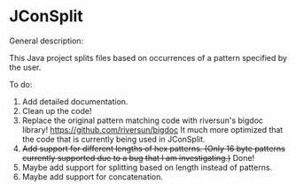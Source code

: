 # JConSplit

General description:

This Java project splits files based on occurrences of a pattern specified by the user.

To do:
1. Add detailed documentation.
2. Clean up the code!
3. Replace the original pattern matching code with riversun's bigdoc library! https://github.com/riversun/bigdoc It much more optimized that the code that is currently being used in JConSplit.
4. ~~Add support for different lengths of hex patterns. (Only 16 byte patterns currently supported due to a bug that I am investigating.)~~ Done!
5. Maybe add support for splitting based on length instead of patterns.
6. Maybe add support for concatenation.
